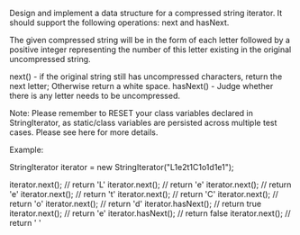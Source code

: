 
Design and implement a data structure for a compressed string iterator. It should support the following operations: next and hasNext.



The given compressed string will be in the form of each letter followed by a positive integer representing the number of this letter existing in the original uncompressed string.



next() - if the original string still has uncompressed characters, return the next letter; Otherwise return a white space.
hasNext() - Judge whether there is any letter needs to be uncompressed.



Note:
Please remember to RESET your class variables declared in StringIterator, as static/class variables are persisted across multiple test cases. Please see here for more details.



Example:

StringIterator iterator = new StringIterator("L1e2t1C1o1d1e1");

iterator.next(); // return 'L'
iterator.next(); // return 'e'
iterator.next(); // return 'e'
iterator.next(); // return 't'
iterator.next(); // return 'C'
iterator.next(); // return 'o'
iterator.next(); // return 'd'
iterator.hasNext(); // return true
iterator.next(); // return 'e'
iterator.hasNext(); // return false
iterator.next(); // return ' '
